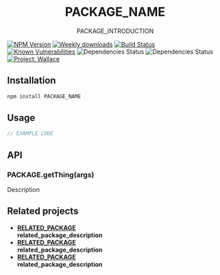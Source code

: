 <div align="center">
	<h1>PACKAGE_NAME</h1>
	<p>PACKAGE_INTRODUCTION</p>
</div>

[![NPM Version](https://img.shields.io/npm/v/PACKAGE_NAME.svg)](https://www.npmjs.com/package/PACKAGE_NAME)
[![Weekly downloads](https://img.shields.io/npm/dw/PACKAGE_NAME.svg)](https://www.npmjs.com/package/PACKAGE_NAME)
[![Build Status](https://travis-ci.org/bartveneman/PACKAGE_NAME.svg?branch=master)](https://travis-ci.org/bartveneman/PACKAGE_NAME)
[![Known Vulnerabilities](https://snyk.io/test/github/bartveneman/PACKAGE_NAME/badge.svg)](https://snyk.io/test/github/bartveneman/PACKAGE_NAME)
![Dependencies Status](https://img.shields.io/david/bartveneman/PACKAGE_NAME.svg)
![Dependencies Status](https://img.shields.io/david/dev/bartveneman/PACKAGE_NAME.svg)
[![Project: Wallace](https://img.shields.io/badge/Project-Wallace-29c87d.svg)](https://www.projectwallace.com/oss)

## Installation

```sh
npm install PACKAGE_NAME
```

## Usage

```js
// EXAMPLE CODE
```

## API

### PACKAGE.getThing(args)
Description

## Related projects

- **[RELATED_PACKAGE](RELATED_PACKAGE_URL)**<br>__related_package_description__
- **[RELATED_PACKAGE](RELATED_PACKAGE_URL)**<br>__related_package_description__
- **[RELATED_PACKAGE](RELATED_PACKAGE_URL)**<br>__related_package_description__
